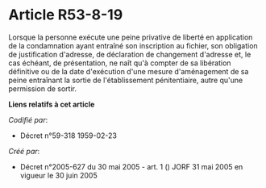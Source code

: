 # Article R53-8-19

Lorsque la personne exécute une peine privative de liberté en application de la condamnation ayant entraîné son inscription
au fichier, son obligation de justification d'adresse, de déclaration de changement d'adresse et, le cas échéant, de
présentation, ne naît qu'à compter de sa libération définitive ou de la date d'exécution d'une mesure d'aménagement de sa
peine entraînant la sortie de l'établissement pénitentiaire, autre qu'une permission de sortir.

**Liens relatifs à cet article**

_Codifié par_:

  - Décret n°59-318 1959-02-23

_Créé par_:

  - Décret n°2005-627 du 30 mai 2005 - art. 1 () JORF 31 mai 2005 en vigueur le  30 juin 2005
